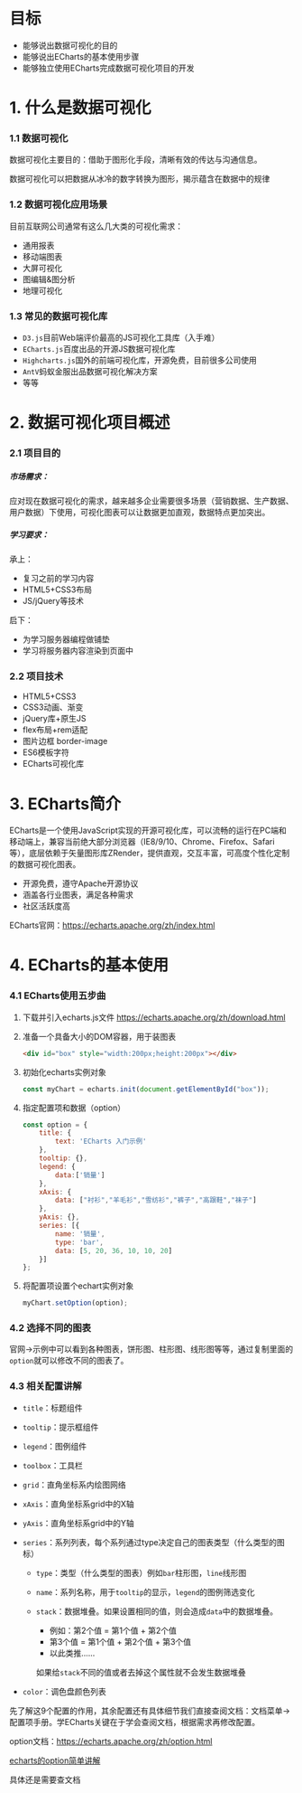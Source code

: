 # 目标

* 能够说出数据可视化的目的
* 能够说出ECharts的基本使用步骤
* 能够独立使用ECharts完成数据可视化项目的开发

# 1. 什么是数据可视化

### 1.1 数据可视化

数据可视化主要目的：借助于图形化手段，清晰有效的传达与沟通信息。

数据可视化可以把数据从冰冷的数字转换为图形，揭示蕴含在数据中的规律

### 1.2 数据可视化应用场景

目前互联网公司通常有这么几大类的可视化需求：

* 通用报表
* 移动端图表
* 大屏可视化
* 图编辑&图分析
* 地理可视化

### 1.3 常见的数据可视化库

* `D3.js`目前Web端评价最高的JS可视化工具库（入手难）
* `ECharts.js`百度出品的开源JS数据可视化库
* `Highcharts.js`国外的前端可视化库，开源免费，目前很多公司使用
* `AntV`蚂蚁金服出品数据可视化解决方案
* 等等

# 2. 数据可视化项目概述

### 2.1 项目目的

##### 市场需求：

应对现在数据可视化的需求，越来越多企业需要很多场景（营销数据、生产数据、用户数据）下使用，可视化图表可以让数据更加直观，数据特点更加突出。

##### 学习要求：

承上：

* 复习之前的学习内容
* HTML5+CSS3布局
* JS/jQuery等技术

启下：

* 为学习服务器编程做铺垫
* 学习将服务器内容渲染到页面中

### 2.2 项目技术

* HTML5+CSS3
* CSS3动画、渐变
* jQuery库+原生JS
* flex布局+rem适配
* 图片边框 border-image
* ES6模板字符
* ECharts可视化库

# 3. ECharts简介

ECharts是一个使用JavaScript实现的开源可视化库，可以流畅的运行在PC端和移动端上，兼容当前绝大部分浏览器（IE8/9/10、Chrome、Firefox、Safari等），底层依赖于矢量图形库ZRender，提供直观，交互丰富，可高度个性化定制的数据可视化图表。

* 开源免费，遵守Apache开源协议
* 涵盖各行业图表，满足各种需求
* 社区活跃度高

ECharts官网：https://echarts.apache.org/zh/index.html

# 4. ECharts的基本使用

### 4.1 ECharts使用五步曲

1. 下载并引入echarts.js文件 https://echarts.apache.org/zh/download.html

2. 准备一个具备大小的DOM容器，用于装图表

   ```html
   <div id="box" style="width:200px;height:200px"></div>
   ```

3. 初始化echarts实例对象

   ```javascript
   const myChart = echarts.init(document.getElementById("box"));
   ```

4. 指定配置项和数据（option）

   ```javascript
   const option = {
       title: {
           text: 'ECharts 入门示例'
       },
       tooltip: {},
       legend: {
           data:['销量']
       },
       xAxis: {
           data: ["衬衫","羊毛衫","雪纺衫","裤子","高跟鞋","袜子"]
       },
       yAxis: {},
       series: [{
           name: '销量',
           type: 'bar',
           data: [5, 20, 36, 10, 10, 20]
       }]
   };
   ```

5. 将配置项设置个echart实例对象

   ```javascript
   myChart.setOption(option);
   ```

### 4.2 选择不同的图表

官网->示例中可以看到各种图表，饼形图、柱形图、线形图等等，通过复制里面的`option`就可以修改不同的图表了。

### 4.3 相关配置讲解

* `title`：标题组件

* `tooltip`：提示框组件

* `legend`：图例组件

* `toolbox`：工具栏

* `grid`：直角坐标系内绘图网络

* `xAxis`：直角坐标系grid中的X轴

* `yAxis`：直角坐标系grid中的Y轴

* `series`：系列列表，每个系列通过type决定自己的图表类型（什么类型的图标）

  * `type`：类型（什么类型的图表）例如`bar`柱形图，`line`线形图

  * `name`：系列名称，用于`tooltip`的显示，`legend`的图例筛选变化

  * `stack`：数据堆叠。如果设置相同的值，则会造成`data`中的数据堆叠。

    * 例如：第2个值 = 第1个值 + 第2个值
    * 第3个值 = 第1个值 + 第2个值 + 第3个值
    * 以此类推......

    如果给`stack`不同的值或者去掉这个属性就不会发生数据堆叠

* `color`：调色盘颜色列表

先了解这9个配置的作用，其余配置还有具体细节我们直接查阅文档：文档菜单->配置项手册。学ECharts关键在于学会查阅文档，根据需求再修改配置。

option文档：https://echarts.apache.org/zh/option.html

[echarts的option简单讲解](resource/echartsOption.jpg)

具体还是需要查文档

